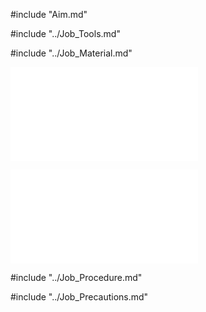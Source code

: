 #include "Aim.md"

#include "../Job_Tools.md"

#include "../Job_Material.md"

![Square in Square Fitting](../../Common/img_pdf/Ftj_2_3D.pdf "Square in Square Fitting")

![Square in Square Fitting](../../Common/img_pdf/Ftj_2_Dm.pdf "Square in Square Fitting")

#include "../Job_Procedure.md"

#include "../Job_Precautions.md"

